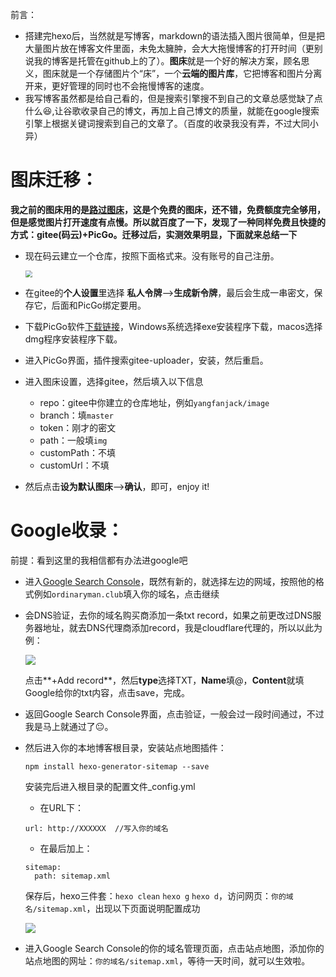 
前言：

* 搭建完hexo后，当然就是写博客，markdown的语法插入图片很简单，但是把大量图片放在博客文件里面，未免太臃肿，会大大拖慢博客的打开时间（更别说我的博客是托管在github上的了）。**图床**就是一个好的解决方案，顾名思义，图床就是一个存储图片个“床”，一个**云端的图片库**，它把博客和图片分离开来，更好管理的同时也不会拖慢博客的速度。
* 我写博客虽然都是给自己看的，但是搜索引擎搜不到自己的文章总感觉缺了点什么:laughing:,让谷歌收录自己的博文，再加上自己博文的质量，就能在google搜索引擎上根据关键词搜索到自己的文章了。（百度的收录我没有弄，不过大同小异）

# 图床迁移：

**我之前的图床用的是[路过图床](https://imgchr.com/)，这是个免费的图床，还不错，免费额度完全够用，但是感觉图片打开速度有点慢。所以就百度了一下，发现了一种同样免费且快捷的方式：gitee(码云)+PicGo。迁移过后，实测效果明显，下面就来总结一下**

* 现在码云建立一个仓库，按照下面格式来。没有账号的自己注册。

  <img src="https://jack-blog-img.obs.cn-north-4.myhuaweicloud.com/github-page/img20220522094836.png" style="zoom: 67%;" />

* 在gitee的**个人设置**里选择   **私人令牌**——>**生成新令牌**，最后会生成一串密文，保存它，后面和PicGo绑定要用。

* 下载PicGo软件[下载链接](https://github.com/Molunerfinn/PicGo/releases)，Windows系统选择exe安装程序下载，macos选择dmg程序安装程序下载。

* 进入PicGo界面，插件搜索gitee-uploader，安装，然后重启。

* 进入图床设置，选择gitee，然后填入以下信息

  * repo：gitee中你建立的仓库地址，例如`yangfanjack/image`
  * branch：填`master`
  * token：刚才的密文
  * path：一般填`img`
  * customPath：不填
  * customUrl：不填

* 然后点击**设为默认图床**——>**确认**，即可，enjoy it!

# Google收录：

前提：看到这里的我相信都有办法进google吧

* 进入[Google Search Console](https://www.google.com/webmasters/#?modal_active=none)，既然有新的，就选择左边的网域，按照他的格式例如`ordinaryman.club`填入你的域名，点击继续

* 会DNS验证，去你的域名购买商添加一条txt record，如果之前更改过DNS服务器地址，就去DNS代理商添加record，我是cloudflare代理的，所以以此为例：

  ![](https://jack-blog-img.obs.cn-north-4.myhuaweicloud.com/github-page/img20200311215859.png)

  点击**+Add record**，然后**type**选择TXT，**Name**填@，**Content**就填Google给你的txt内容，点击save，完成。

* 返回Google Search Console界面，点击验证，一般会过一段时间通过，不过我是马上就通过了:neutral_face:。

* 然后进入你的本地博客根目录，安装站点地图插件：

  ```shell
  npm install hexo-generator-sitemap --save
  ```

  安装完后进入根目录的配置文件_config.yml

  * 在URL下：

  ```shell
  url: http://XXXXXX  //写入你的域名
  ```

  * 在最后加上：

  ```shell
  sitemap:
  	path: sitemap.xml
  ```

  保存后，hexo三件套：`hexo clean`       `hexo g`      `hexo d`，访问网页：`你的域名/sitemap.xml`，出现以下页面说明配置成功

  ![](https://jack-blog-img.obs.cn-north-4.myhuaweicloud.com/github-page/img20200311215929.png)

* 进入Google Search Console的你的域名管理页面，点击站点地图，添加你的站点地图的网址：`你的域名/sitemap.xml`，等待一天时间，就可以生效啦。